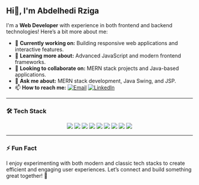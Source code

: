 ## Hi👋, I'm Abdelhedi Rziga

I'm a **Web Developer** with experience in both frontend and backend technologies! Here’s a bit more about me:

- 🔭 **Currently working on:** Building responsive web applications and interactive features.
- 🌱 **Learning more about:** Advanced JavaScript and modern frontend frameworks.
- 👯 **Looking to collaborate on:** MERN stack projects and Java-based applications.
- 💬 **Ask me about:** MERN stack development, Java Swing, and JSP.
- 📫 **How to reach me:** 
  [![Email](https://img.shields.io/badge/Email-hedirziga%40gmail.com-blue?style=flat-square&logo=gmail&logoColor=white)](mailto:hedirziga@gmail.com)
  [![LinkedIn](https://img.shields.io/badge/LinkedIn-Connect-blue?style=flat-square&logo=linkedin&logoColor=white)](https://www.linkedin.com/in/abdelhedi-rziga-8046572ab/)

---

### 🛠️ Tech Stack
<p align="center">
  <img src="https://img.shields.io/badge/-JavaScript-F7DF1E?logo=javascript&logoColor=333333&style=for-the-badge" />
  <img src="https://img.shields.io/badge/-React-61DAFB?logo=react&logoColor=333333&style=for-the-badge" />
  <img src="https://img.shields.io/badge/-Java-007396?logo=java&logoColor=white&style=for-the-badge" />
  <img src="https://img.shields.io/badge/-Java%20Swing-5382a1?style=for-the-badge&logo=java" />
  <img src="https://img.shields.io/badge/-JSP-007396?logo=java&logoColor=white&style=for-the-badge" />
  <img src="https://img.shields.io/badge/-HTML5-E34F26?logo=html5&logoColor=white&style=for-the-badge" />
  <img src="https://img.shields.io/badge/-CSS3-1572B6?logo=css3&logoColor=white&style=for-the-badge" />
  <img src="https://img.shields.io/badge/-Tailwind%20CSS-38B2AC?logo=tailwind-css&logoColor=white&style=for-the-badge" />
  <img src="https://img.shields.io/badge/-Python-3776AB?logo=python&logoColor=white&style=for-the-badge" />
</p>

---

### ⚡ Fun Fact
I enjoy experimenting with both modern and classic tech stacks to create efficient and engaging user experiences. Let’s connect and build something great together! 🚀
